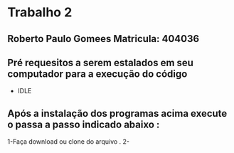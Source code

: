 # Trabalho 2

## Roberto Paulo Gomees Matricula: 404036
## Pré requesitos a serem estalados em seu computador para a execução do código

* IDLE  

## Após a instalação dos programas acima execute o passa a passo indicado abaixo :

1-Faça download ou clone do arquivo .
2-
